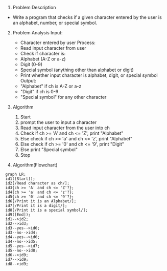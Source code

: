 1. Problem Description
- Write a program that checks if a given character entered by the user is an alphabet, number, or special symbol.

2. Problem Analysis 
Input: 
    - Character entered by user
Process:
    - Read input character from user
    - Check if character is:
    - Alphabet (A-Z or a-z)
    - Digit (0-9)
    - Special symbol (anything other than alphabet or digit)
    - Print whether input character is alphabet, digit, or special symbol
Output: 
    - "Alphabet" if ch is A-Z or a-z
    - "Digit" if ch is 0-9
    - "Special symbol" for any other character

3. Algorithm
    1. Start 
    2. prompt the user to input a character
    3. Read input character from the user into ch
    4. Check if ch >= 'A' and ch <= 'Z', print "Alphabet"
    5. Else check if ch >= 'a' and ch <= 'z', print "Alphabet" 
    6. Else check if ch >= '0' and ch <= '9', print "Digit"
    7. Else print "Special symbol"
    8. Stop

4. Algorithm(Flowchart)

```mermaid
graph LR;
id1([Start]);
id2[/Read character as ch/];
id3{ch >= 'A' and ch <= 'Z'?};
id4{ch >= 'a' and ch <= 'z'?};
id5{ch >= '0' and ch <= '9'?};
id6[/Print it is an Alphabet/];
id7[/Print it is a digit/];
id8[/Print it is a special symbol/];
id9([End]);
id1-->id2;
id2-->id3;
id3--yes-->id6;
id3--no-->id4;
id4--yes-->id6;
id4--no-->id5;
id5--yes-->id7;
id5--no-->id8;
id6-->id9;
id7-->id9;
id8-->id9;

```